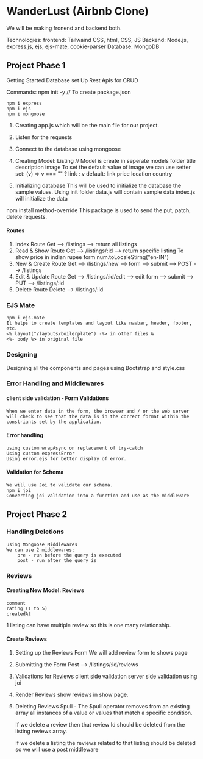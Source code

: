 # WanderLust (Airbnb Clone) 

We will be making fronend and backend both.

Technologies:
frontend: Tailwaind CSS, html, CSS, JS
Backend: Node.js, express.js, ejs, ejs-mate, cookie-parser
Database: MongoDB

## Project Phase 1

Getting Started
    Database set Up
    Rest Apis for CRUD

Commands:
    npm init -y
    // To create package.json

    npm i express
    npm i ejs
    npm i mongoose

1. Creating app.js which will be the main file for our project.
2. Listen for the requests
3. Connect to the database using mongoose
4. Creating Model: Listing
    // Model is create in seperate models folder
    title
    description
    image
        To set the default value of image we can use setter
        set: (v) => v === "" ? link : v
        default: link
    price
    location
    country

5. Initializing database
    This will be used to initialize the database the sample values.
    Using init folder 
        data.js will contain sample data
        index.js will initialize the data

npm install method-override
    This package is used to send the put, patch, delete requests.

#### Routes
1. Index Route
    Get --> /listings   --> return all listings
2. Read & Show Route
    Get --> /listings/:id --> return specific listing
    To show price in indian rupee form
        num.toLocaleStirng("en-IN")
3. New & Create Route
    Get --> /listings/new --> form --> submit --> POST --> /listings
4. Edit & Update Route
    Get --> /listings/:id/edit --> edit form --> submit --> PUT --> /listings/:id
5. Delete Route
    Delete --> /listings/:id

### EJS Mate
    npm i ejs-mate
    It helps to create templates and layout like navbar, header, footer, etc.
    <% layout("/layouts/boilerplate") -%> in other files &
    <%- body %> in original file

### Designing
Designing all the components and pages using Bootstrap and style.css

### Error Handling and Middlewares

#### client side validation - Form Validations
    When we enter data in the form, the browser and / or the web server will check to see that the data is in the correct format within the constriants set by the application.

#### Error handling
    using custom wrapAsync on replacement of try-catch
    Using custom expressError
    Using error.ejs for better display of error.

#### Validation for Schema
    We will use Joi to validate our schema.
    npm i joi
    Converting joi validation into a function and use as the middleware

## Project Phase 2

### Handling Deletions
    using Mongoose Middlewares
    We can use 2 middlewares:
        pre - run before the query is executed
        post - run after the query is 

### Reviews
#### Creating New Model: Reviews
    comment
    rating (1 to 5)
    createdAt

1 listing can have multiple review so this is one many relationship.

#### Create Reviews
1. Setting up the Reviews Form
    We will add review form to shows page
2. Submitting the Form
    Post --> /listings/:id/reviews
3. Validations for Reviews
    client side validation
    server side validation using joi
4. Render Reviews
    show reviews in show page.
5. Deleting Reviews
    $pull - The $pull operator removes from an existing array all instances of a value or values that match a specific condition.

    If we delete a review then that review Id should be deleted from the listing reviews array.

    If we delete a listing the reviews related to that listing should be deleted so we will use a post middleware